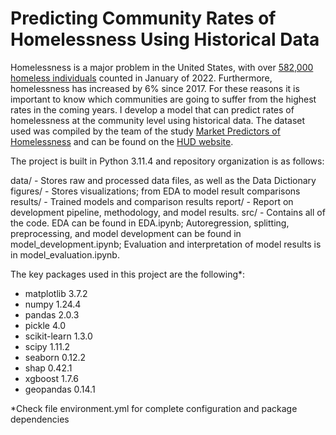 # Predicting Community Rates of Homelessness Using Historical Data
Homelessness is a major problem in the United States, with over [582,000 homeless individuals](https://endhomelessness.org/homelessness-in-america/homelessness-statistics/state-of-homelessness/) counted in January of 2022. Furthermore, homelessness has increased by 6% since 2017. For these reasons it is important to know which communities are going to suffer from the highest rates in the coming years. I develop a model that can predict rates of homelessness at the community level using historical data. The dataset used was compiled by the team of the study [Market Predictors of Homelessness](https://www.huduser.gov/portal/sites/default/files/pdf/Market-Predictors-of-Homelessness.pdf) and can be found on the [HUD website](https://www.huduser.gov/portal/datasets/hpmd.html). 

The project is built in Python 3.11.4 and repository organization is as follows:

data/ - Stores raw and processed data files, as well as the Data Dictionary
figures/ - Stores visualizations; from EDA to model result comparisons
results/ - Trained models and comparison results
report/ - Report on development pipeline, methodology, and model results.
src/ - Contains all of the code. EDA can be found in EDA.ipynb; Autoregression, splitting, preprocessing, and model development can be found in model_development.ipynb; Evaluation and interpretation of model results is in model_evaluation.ipynb.

The key packages used in this project are the following*:
  
- matplotlib 3.7.2  
- numpy 1.24.4  
- pandas 2.0.3  
- pickle 4.0  
- scikit-learn 1.3.0  
- scipy 1.11.2  
- seaborn 0.12.2  
- shap 0.42.1  
- xgboost 1.7.6  
- geopandas 0.14.1  
  
*Check file environment.yml for complete configuration and package dependencies